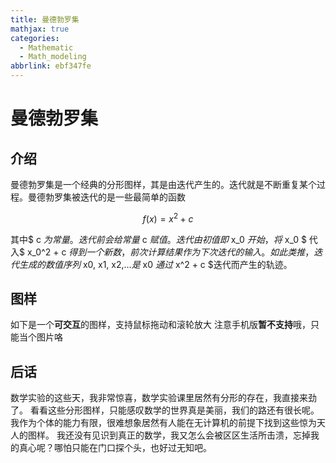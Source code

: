 ```yaml
---
title: 曼德勃罗集
mathjax: true
categories:
  - Mathematic
  - Math_modeling
abbrlink: ebf347fe
---
```


# 曼德勃罗集

## 介绍
曼德勃罗集是一个经典的分形图样，其是由迭代产生的。迭代就是不断重复某个过程。曼德勃罗集被迭代的是一些最简单的函数

<!--more-->

$$ f(x) = x^2 + c $$

其中$ c $为常量。迭代前会给常量$ c $赋值。
迭代由初值即$ x_0 $开始，将$ x_0 $  代入$ x_0^2 + c $得到一个新数，前次计算结果作为下次迭代的输入。
如此类推，迭代生成的数值序列$ x0, x1, x2,...$是$ x0 $通过$ x^2 + c $迭代而产生的轨迹。

## 图样
如下是一个**可交互**的图样，支持鼠标拖动和滚轮放大
注意手机版**暂不支持**哦，只能当个图片咯
<html>
<head>
	<meta charset="UTF-8">
	<title>Mandelbrot Set</title>
</head>
<body>
	<canvas id="canvas"></canvas>
	<script type="text/javascript">
		// 获取画布和上下文
		const canvas = document.getElementById('canvas');
		const ctx = canvas.getContext('2d');
		// 设置画布尺寸
		canvas.width = 400;
		canvas.height = 400;
		if (/Mobi|Android|iPhone/i.test(navigator.userAgent)) {
            canvas.height = 290;
            canvas.width = 290;
        }
		// 设置缩放参数
		let zoomFactor = 2.2;
		let centerX = -0.5;
		let centerY = 0;
		// 计算像素点对应的复数值
		function calculatePoint(x, y) {
			const real = centerX + (x - canvas.width / 2) / (canvas.width / 4) / zoomFactor;
			const imag = centerY + (y - canvas.height / 2) / (canvas.height / 4) / zoomFactor;
			return { real, imag };
		}
		// 绘制曼德勃罗集
		function drawMandelbrotSet() {
			// 创建图像数据
			const imageData = ctx.createImageData(canvas.width, canvas.height);
			// 遍历每个像素点
			for (let y = 0; y < canvas.height; y++) {
				for (let x = 0; x < canvas.width; x++) {
					// 计算像素点对应的复数值
					const { real, imag } = calculatePoint(x, y);
					// 计算曼德勃罗集的迭代次数
					let zReal = 0;
					let zImag = 0;
					let i = 0;
					for (; i < 300; i++) {
						const zRealNew = zReal * zReal - zImag * zImag + real;
						const zImagNew = 2 * zReal * zImag + imag;
						if (zRealNew * zRealNew + zImagNew * zImagNew > 4) {
							break;
						}
						zReal = zRealNew;
						zImag = zImagNew;
					}
					// 将迭代次数映射到颜色值
					const index = (y * canvas.width + x) * 4;
					imageData.data[index] = i;
					imageData.data[index + 1] = i;
					imageData.data[index + 2] = i;
					imageData.data[index + 3] = 255;
				}
			}
			// 绘制图像数据到画布上
			ctx.putImageData(imageData, 0, 0);
		}
		// 绘制初始曼德勃罗集
		drawMandelbrotSet();
		// 记录当前的鼠标状态
		let isDragging = false;
		let lastX, lastY;
        		// 监听鼠标按下事件
		canvas.addEventListener('mousedown', event => {
			isDragging = true;
			lastX = event.clientX;
			lastY = event.clientY;
		});
		function moveCenter(deltaX, deltaY){
			centerX -= deltaX / (canvas.width / 4) / zoomFactor;
			centerY -= deltaY / (canvas.height / 4) / zoomFactor;
		};
		// 监听鼠标移动事件
		canvas.addEventListener('mousemove', event => {
			if (isDragging) {
				const deltaX = event.clientX - lastX;
				const deltaY = event.clientY - lastY;
				lastX = event.clientX;
				lastY = event.clientY;
				// 更新中心点坐标
				centerX -= deltaX / (canvas.width / 4) / zoomFactor;
				centerY -= deltaY / (canvas.height / 4) / zoomFactor;
				// 重新绘制曼德勃罗集
				drawMandelbrotSet();
			}
		});
		// 监听鼠标释放事件
		canvas.addEventListener('mouseup', () => {
			isDragging = false;
		});
		// 监听鼠标滚轮事件
		canvas.addEventListener('wheel', event => {
			const delta = event.deltaY > 0 ? -0.1 : 0.1;
			zoomFactor *= 1 + delta;
			// 计算缩放中心点的复数值
			const { real, imag } = calculatePoint(canvas.width / 2, canvas.height / 2);
			centerX = real;
			centerY = imag;
			// 重新绘制曼德勃罗集
			drawMandelbrotSet();
			// 阻止默认滚动事件
			event.preventDefault();
		});
	</script>
</body>
</html>

## 后话
数学实验的这些天，我非常惊喜，数学实验课里居然有分形的存在，我直接来劲了。
看看这些分形图样，只能感叹数学的世界真是美丽，我们的路还有很长呢。我作为个体的能力有限，很难想象居然有人能在无计算机的前提下找到这些惊为天人的图样。
我还没有见识到真正的数学，我又怎么会被区区生活所击溃，忘掉我的真心呢？哪怕只能在门口探个头，也好过无知吧。